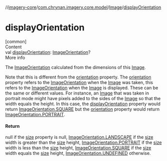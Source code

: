 //[imagery-core](../../../index.md)/[com.chrynan.imagery.core.model](../index.md)/[Image](index.md)/[displayOrientation](display-orientation.md)



# displayOrientation  
[common]  
Content  
val [displayOrientation](display-orientation.md): [ImageOrientation](../-image-orientation/index.md)?  
More info  


The [ImageOrientation](../-image-orientation/index.md) calculated from the dimensions of this [Image](index.md).



Note that this is different from the [orientation](orientation.md) property. The [orientation](orientation.md) property refers to the [ImageOrientation](../-image-orientation/index.md) when the [Image](index.md) was taken, this refers to the [ImageOrientation](../-image-orientation/index.md) when the [Image](index.md) is displayed. These can be the same or different values. For instance, an [Image](index.md) that was taken in portrait mode might have pixels added to the sides of the [Image](index.md) so that the width equals the height. In this case, the [displayOrientation](display-orientation.md) property would return [ImageOrientation.SQUARE](../-image-orientation/-s-q-u-a-r-e/index.md) but the [orientation](orientation.md) property would return [ImageOrientation.PORTRAIT](../-image-orientation/-p-o-r-t-r-a-i-t/index.md).



#### Return  


null if the [size](size.md) property is null, [ImageOrientation.LANDSCAPE](../-image-orientation/-l-a-n-d-s-c-a-p-e/index.md) if the [size](size.md) width is greater than the [size](size.md) height, [ImageOrientation.PORTRAIT](../-image-orientation/-p-o-r-t-r-a-i-t/index.md) if the [size](size.md) width is less than the [size](size.md) height, [ImageOrientation.SQUARE](../-image-orientation/-s-q-u-a-r-e/index.md) if the [size](size.md) width equals the [size](size.md) height, [ImageOrientation.UNDEFINED](../-image-orientation/-u-n-d-e-f-i-n-e-d/index.md) otherwise.

  



